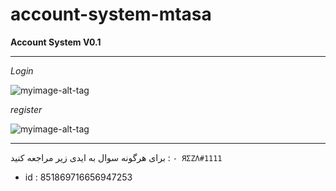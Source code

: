 # account-system-mtasa
**Account System  V0.1**
 
---

*Login*

![myimage-alt-tag](https://cdn.discordapp.com/attachments/832455664718446622/887078369047482398/mta-screen_2021-09-13_13-51-45.png)


*register*

![myimage-alt-tag](https://cdn.discordapp.com/attachments/832455664718446622/887078373854154772/mta-screen_2021-09-13_13-51-51.png)

---

برای هرگونه سوال به ایدی زیر مراجعه کنید : 
`- ЯΣZΛ#1111`
- id : 851869716656947253
